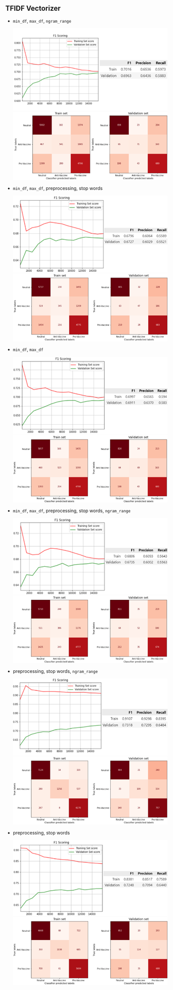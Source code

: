 ## TFIDF Vectorizer

- `min_df`, `max_df`, `ngram_range`

    ![](scores1.png)
    ![](cm1.png)

- `min_df`, `max_df`, preprocessing, stop words

    ![](scores2.png)
    ![](cm2.png)

- `min_df`, `max_df`

    ![](scores5.png)
    ![](cm5.png)

- `min_df`, `max_df`, preprocessing, stop words, `ngram_range`

    ![](scores6.png)
    ![](cm6.png)

- preprocessing, stop words, `ngram_range`

    ![](scores4.png)
    ![](cm4.png)

- preprocessing, stop words

    ![](scores3.png)
    ![](cm3.png)
